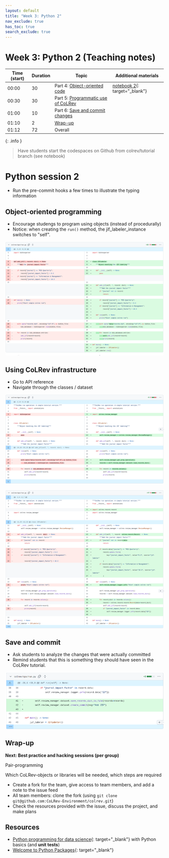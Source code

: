 ```yaml
---
layout: default
title: "Week 3: Python 2"
nav_exclude: true
has_toc: true
search_exclude: true
---
```


# Week 3: Python 2 (Teaching notes)

| Time (start) | Duration | Topic                                           | Additional materials                                              |
|--------------|----------|-------------------------------------------------|-------------------------------------------------------------------|
| 00:00        | 30       | Part 4: [Object-oriented code](#object)         | [notebook 2](week_3_python_notebook_2.html){: target="_blank"}    |
| 00:30        | 30       | Part 5: [Programmatic use of CoLRev](#colrev)   |                                                                   |
| 01:00        | 10       | Part 6: [Save and commit changes](#save-commit) |                                                                   |
| 01:10        | 2        | [Wrap-up](#wrap-up)                             |                                                                   |
| 01:12        | 72       | Overall                                         |                                                                   |

{: .info }
> Have students start the codespaces on Github from colrev/tutorial branch (see notebook)

<div class="page-break"></div>

# Python session 2

- Run the pre-commit hooks a few times to illustrate the typing information

## Object-oriented programming <a id="object"></a>

- Encourage studengs to program using objects (instead of procedurally)
- Notice: when creating the `run()` method, the jif_labeler_instance switches to "self".

![Solution](../assets/python_solution_5.png)

## Using CoLRev infrastructure <a id="colrev"></a>

- Go to API reference
- Navigate through the classes / dataset

![Solution](../assets/python_solution_6.png)

![Solution](../assets/python_solution_7.png)

## Save and commit  <a id="save-commit"></a>

- Ask students to analyze the changes that were actually committed
- Remind students that this is something they should have seen in the CoLRev tutorial.

![Solution](../assets/python_solution_8.png)

<!-- 

TBD:
  - search: run an api-search example, examine the commit message (settings changed! -> reference implementation)
-> we add a query -> docs: interface definitions: searchsource.add_endpoint(), run_search()
  -> see interfaces (standardized function parameters/names)
  - where to find the built_in reference implementation (docs/architecture and directories), how to add/remove in the settings
  -> see package_endpoint definitions (package_manager, docs)

  continue: prep/validation

  continue to data: show advice?
-->

## Wrap-up <a id="wrap-up"></a>

**Next: Best practice and hacking sessions (per group)**

Pair-programming

Which CoLRev-objects or libraries will be needed, which steps are required

- Create a fork for the team, give access to team members, and add a note to the issue feed
- All team members: clone the fork (using `git clone git@github.com:CoLRev-Environment/colrev.git`)
- Check the resources provided with the issue, discuss the project, and make plans

## Resources 

- [Python programming for data science](https://www.tomasbeuzen.com/python-programming-for-data-science/README.html){: target="_blank"} with Python basics (and **unit tests**)
- [Welcome to Python Packages](https://py-pkgs.org/){: target="_blank"}
